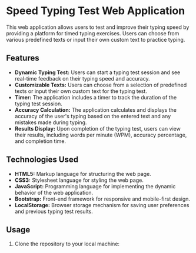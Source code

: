# Speed Typing Test Web Application

This web application allows users to test and improve their typing speed by providing a platform for timed typing exercises. Users can choose from various predefined texts or input their own custom text to practice typing.

## Features

- **Dynamic Typing Test:** Users can start a typing test session and see real-time feedback on their typing speed and accuracy.
- **Customizable Texts:** Users can choose from a selection of predefined texts or input their own custom text for the typing test.
- **Timer:** The application includes a timer to track the duration of the typing test session.
- **Accuracy Calculation:** The application calculates and displays the accuracy of the user's typing based on the entered text and any mistakes made during typing.
- **Results Display:** Upon completion of the typing test, users can view their results, including words per minute (WPM), accuracy percentage, and completion time.

## Technologies Used

- **HTML5:** Markup language for structuring the web page.
- **CSS3:** Stylesheet language for styling the web page.
- **JavaScript:** Programming language for implementing the dynamic behavior of the web application.
- **Bootstrap:** Front-end framework for responsive and mobile-first design.
- **LocalStorage:** Browser storage mechanism for saving user preferences and previous typing test results.

## Usage

1. Clone the repository to your local machine:


